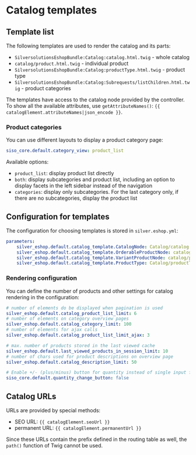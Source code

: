 # Catalog templates

## Template list

The following templates are used to render the catalog and its parts:

- `SilversolutionsEshopBundle:Catalog:catalog.html.twig` - whole catalog
- `catalog/product.html.twig` - individual product
- `SilversolutionsEshopBundle:Catalog:productType.html.twig` - product type
- `SilversolutionsEshopBundle:Catalog:Subrequests/listChildren.html.twig` - product categories

The templates have access to the catalog node provided by the controller.
To show all the available attributes, use `getAttributeNames()`: `{{ catalogElement.attributeNames|json_encode }}`.

### Product categories

You can use different layouts to display a product category page:

``` yaml
siso_core.default.category_view: product_list
```

Available options: 

- `product_list`: display product list directly
- `both`: display subcategories and product list, including an option to display facets in the left sidebar instead of the navigation
- `categories`: display only subcategories. For the last category only, if there are no subcategories, display the product list

## Configuration for templates

The configuration for choosing templates is stored in `silver.eshop.yml`:

``` yaml
parameters:
    silver_eshop.default.catalog_template.CatalogNode: Catalog/catalog.html.twig
    silver_eshop.default.catalog_template.OrderableProductNode: catalog/product.html.twig
    silver_eshop.default.catalog_template.VariantProductNode: catalog/product_variants.html.twig
    silver_eshop.default.catalog_template.ProductType: Catalog/productType.html.twig
```

### Rendering configuration

You can define the number of products and other settings for catalog rendering in the configuration:

``` yaml
# number of elements do be displayed when pagination is used
silver_eshop.default.catalog_product_list_limit: 6
# number of elements on category overview pages
silver_eshop.default.catalog_category_limit: 100
# number of elements for ajax calls
silver_eshop.default.catalog_product_list_limit_ajax: 3

# max. number of products stored in the last viewed cache
silver_eshop.default.last_viewed_products_in_session_limit: 10
# number of chars used for product descriptions on overview page
silver_eshop.default.catalog_description_limit: 50

# Enable +/- (plus/minus) button for quantity instead of single input field.
siso_core.default.quantity_change_button: false
```

## Catalog URLs

URLs are provided by special methods:

- SEO URL: `{{ catalogElement.seoUrl }}`
- permanent URL: `{{ catalogElement.permanentUrl }}`

Since these URLs contain the prefix defined in the routing table as well, the `path()` function of Twig cannot be used.
